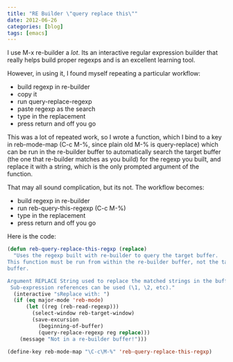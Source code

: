 ```yaml
---
title: "RE Builder \"query replace this\""
date: 2012-06-26
categories: [blog]
tags: [emacs]
---
```

I use M-x re-builder a *lot*. Its an interactive regular expression builder that really helps build proper regexps and is an excellent learning tool.
<!--more-->
However, in using it, I found myself repeating a particular workflow:
- build regexp in re-builder
- copy it
- run query-replace-regexp
- paste regexp as the search
- type in the replacement
- press return and off you go

This was a lot of repeated work, so I wrote a function, which I bind to a key in reb-mode-map (C-c M-%, since plain old M-% is query-replace) which can be run in the re-builder buffer to automatically search the target buffer (the one that re-builder matches as you build) for the regexp you built, and replace it with a string, which is the only prompted argument of the function.

That may all sound complication, but its not. The workflow becomes:
- build regexp in re-builder
- run reb-query-this-regexp (C-c M-%)
- type in the replacement
- press return and off you go

Here is the code:

```cl
(defun reb-query-replace-this-regxp (replace)
  "Uses the regexp built with re-builder to query the target buffer.
This function must be run from within the re-builder buffer, not the target
buffer.

Argument REPLACE String used to replace the matched strings in the buffer.
 Sub-expression references can be used (\1, \2, etc)."
  (interactive "sReplace with: ")
  (if (eq major-mode 'reb-mode)
      (let ((reg (reb-read-regexp)))
        (select-window reb-target-window)
        (save-excursion
          (beginning-of-buffer)
          (query-replace-regexp reg replace)))
    (message "Not in a re-builder buffer!")))

(define-key reb-mode-map "\C-c\M-%" 'reb-query-replace-this-regxp)
```
